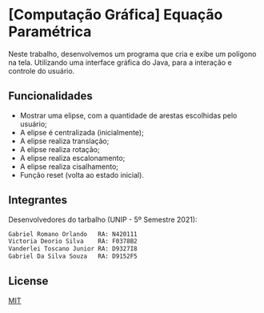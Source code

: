 # [Computação Gráfica] Equação Paramétrica

Neste trabalho, desenvolvemos um programa que cria e exibe um polígono na tela. Utilizando uma interface gráfica do Java, para a interação e controle do usuário.



## Funcionalidades

- Mostrar uma elipse, com a quantidade de arestas escolhidas pelo usuário;
- A elipse é centralizada (inicialmente);
- A elipse realiza translação;
- A elipse realiza rotação;
- A elipse realiza escalonamento;
- A elipse realiza cisalhamento;
- Função reset (volta ao estado inicial).

## Integrantes
Desenvolvedores do tarbalho (UNIP - 5º Semestre 2021):

```python
Gabriel Romano Orlando   RA: N420111
Victoria Deorio Silva    RA: F0378B2
Vanderlei Toscano Junior RA: D9327I8
Gabriel Da Silva Souza   RA: D9152F5
```

## License
[MIT](https://choosealicense.com/licenses/mit/)
